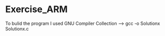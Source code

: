 # Exercise_ARM
To bulid the program I used GNU Compiler Collection --> gcc -o Solutionx Solutionx.c
